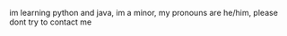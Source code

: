 im learning python and java, im a minor, my pronouns are he/him, please dont try to contact me

<!---
auvgy/auvgy is a ✨ special ✨ repository because its `README.md` (this file) appears on your GitHub profile.
You can click the Preview link to take a look at your changes.
--->
